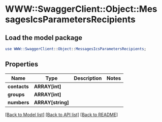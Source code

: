 # WWW::SwaggerClient::Object::MessagesIcsParametersRecipients

## Load the model package
```perl
use WWW::SwaggerClient::Object::MessagesIcsParametersRecipients;
```

## Properties
Name | Type | Description | Notes
------------ | ------------- | ------------- | -------------
**contacts** | **ARRAY[int]** |  | 
**groups** | **ARRAY[int]** |  | 
**numbers** | **ARRAY[string]** |  | 

[[Back to Model list]](../README.md#documentation-for-models) [[Back to API list]](../README.md#documentation-for-api-endpoints) [[Back to README]](../README.md)


